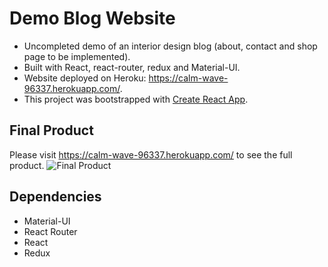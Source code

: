 # Demo Blog Website

* Uncompleted demo of an interior design blog (about, contact and shop page to be implemented).
* Built with React, react-router, redux and Material-UI. 
* Website deployed on Heroku: https://calm-wave-96337.herokuapp.com/.
* This project was bootstrapped with [Create React App](https://github.com/facebook/create-react-app).

## Final Product
Please visit https://calm-wave-96337.herokuapp.com/ to see the full product.
![Final Product](https://i.imgur.com/vILyx0V.jpg)

## Dependencies

* Material-UI
* React Router
* React
* Redux
